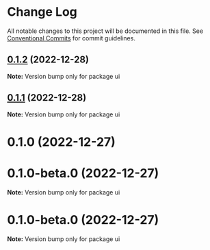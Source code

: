 # Change Log

All notable changes to this project will be documented in this file.
See [Conventional Commits](https://conventionalcommits.org) for commit guidelines.

## [0.1.2](https://github.com/rmoralp/maons/compare/ui@0.1.1...ui@0.1.2) (2022-12-28)

**Note:** Version bump only for package ui





## [0.1.1](https://github.com/rmoralp/maons/compare/ui@0.1.0...ui@0.1.1) (2022-12-28)

**Note:** Version bump only for package ui





# 0.1.0 (2022-12-27)



# 0.1.0-beta.0 (2022-12-27)

**Note:** Version bump only for package ui





# 0.1.0-beta.0 (2022-12-27)

**Note:** Version bump only for package ui
